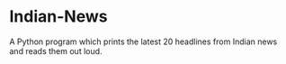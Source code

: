 # Indian-News
A Python program which prints the latest 20 headlines from Indian news and reads them out loud.
